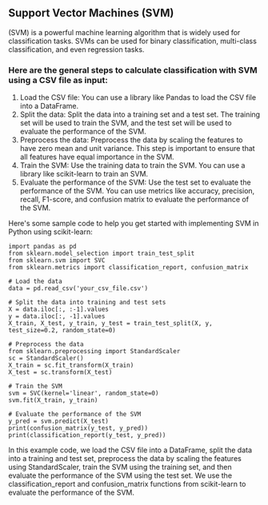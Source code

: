 ## Support Vector Machines (SVM)
(SVM) is a powerful machine learning algorithm that is widely used for classification tasks. SVMs can be used for binary classification, multi-class classification, and even regression tasks.

### Here are the general steps to calculate classification with SVM using a CSV file as input:

1. Load the CSV file: You can use a library like Pandas to load the CSV file into a DataFrame.
2. Split the data: Split the data into a training set and a test set. The training set will be used to train the SVM, and the test set will be used to evaluate the  performance of the SVM.
3. Preprocess the data: Preprocess the data by scaling the features to have zero mean and unit variance. This step is important to ensure that all features have equal importance in the SVM.
4. Train the SVM: Use the training data to train the SVM. You can use a library like scikit-learn to train an SVM.
5. Evaluate the performance of the SVM: Use the test set to evaluate the performance of the SVM. You can use metrics like accuracy, precision, recall, F1-score, and confusion matrix to evaluate the performance of the SVM.

Here's some sample code to help you get started with implementing SVM in Python using scikit-learn:

~~~
import pandas as pd
from sklearn.model_selection import train_test_split
from sklearn.svm import SVC
from sklearn.metrics import classification_report, confusion_matrix

# Load the data
data = pd.read_csv('your_csv_file.csv')

# Split the data into training and test sets
X = data.iloc[:, :-1].values
y = data.iloc[:, -1].values
X_train, X_test, y_train, y_test = train_test_split(X, y, test_size=0.2, random_state=0)

# Preprocess the data
from sklearn.preprocessing import StandardScaler
sc = StandardScaler()
X_train = sc.fit_transform(X_train)
X_test = sc.transform(X_test)

# Train the SVM
svm = SVC(kernel='linear', random_state=0)
svm.fit(X_train, y_train)

# Evaluate the performance of the SVM
y_pred = svm.predict(X_test)
print(confusion_matrix(y_test, y_pred))
print(classification_report(y_test, y_pred))
~~~

In this example code, we load the CSV file into a DataFrame, split the data into a training and test set, preprocess the data by scaling the features using StandardScaler, train the SVM using the training set, and then evaluate the performance of the SVM using the test set. We use the classification_report and confusion_matrix functions from scikit-learn to evaluate the performance of the SVM.








